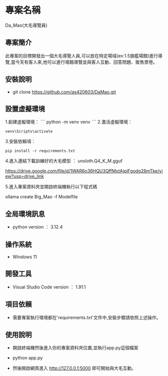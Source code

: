 # 專案名稱

Da_Mao(大毛導覽員)

## 專案簡介

此專案的目標開發出一個大毛導覽人員,可以放在特定場域(ex:1.5旗艦場館)進行導覽,當今天有客人來,他可以進行場館導覽並與客人互動、回答問題、販售票卷。

## 安裝說明

- git clone https://github.com/as420603/DaMao.git

## 設置虛擬環境

1.創建虛擬環境：
    ˋˋˋ
    python -m venv venv
    ˋˋˋ
2.激活虛擬環境：

    venv\Scripts\activate

3.安裝依賴項：

    pip install -r requirements.txt

4.進入連結下載訓練好的大毛模型 ： unsloth.Q4_K_M.gguf

  https://drive.google.com/file/d/1WAR6o36HQU3QffMxtAjpiFgodg28mTke/view?usp=drive_link

5.進入專案資料夾並開啟終端機執行以下程式碼

  ollama create Big_Mao -f Modelfile



## 全局環境訊息

- python version ： 3.12.4

## 操作系統

- Windows 11

## 開發工具

- Visual Studio Code version ： 1.91.1

## 項目依賴

- 需要專案執行環境都在'requirements.txt'文件中,安裝步驟請依照上述操作。

## 使用說明

- 開啟終端機然後進入你的專案資料夾位置,並執行app.py這個檔案

- python app.py 

- 然後開啟網頁進入 http://127.0.0.1:5000 即可開始與大毛互動。

